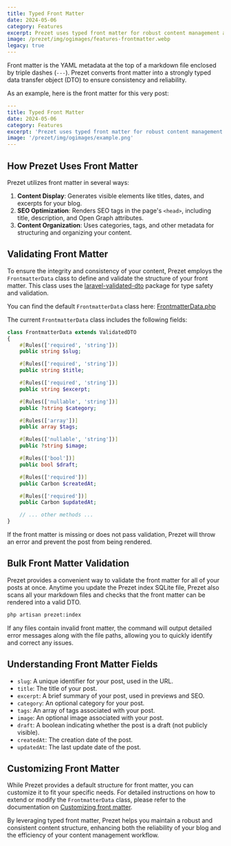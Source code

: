 ```yaml
---
title: Typed Front Matter
date: 2024-05-06
category: Features
excerpt: Prezet uses typed front matter for robust content management and validation.
image: /prezet/img/ogimages/features-frontmatter.webp
legacy: true
---
```


Front matter is the YAML metadata at the top of a markdown file enclosed by triple dashes (`---`). Prezet converts front matter into a strongly typed data transfer object (DTO) to ensure consistency and reliability.

As an example, here is the front matter for this very post:

```yaml
---
title: Typed Front Matter
date: 2024-05-06
category: Features
excerpt: 'Prezet uses typed front matter for robust content management.'
image: '/prezet/img/ogimages/example.png'
---
```

## How Prezet Uses Front Matter

Prezet utilizes front matter in several ways:

1. **Content Display**: Generates visible elements like titles, dates, and excerpts for your blog.
2. **SEO Optimization**: Renders SEO tags in the page's `<head>`, including title, description, and Open Graph attributes.
3. **Content Organization**: Uses categories, tags, and other metadata for structuring and organizing your content.

## Validating Front Matter

To ensure the integrity and consistency of your content, Prezet employs the `FrontmatterData` class to define and validate the structure of your front matter. This class uses the [laravel-validated-dto](https://wendell-adriel.gitbook.io/laravel-validated-dto) package for type safety and validation.

You can find the default `FrontmatterData` class here: [FrontmatterData.php](https://github.com/benbjurstrom/prezet/blob/main/src/Data/FrontmatterData.php)

The current `FrontmatterData` class includes the following fields:

```php
class FrontmatterData extends ValidatedDTO
{
    #[Rules(['required', 'string'])]
    public string $slug;

    #[Rules(['required', 'string'])]
    public string $title;

    #[Rules(['required', 'string'])]
    public string $excerpt;

    #[Rules(['nullable', 'string'])]
    public ?string $category;

    #[Rules(['array'])]
    public array $tags;

    #[Rules(['nullable', 'string'])]
    public ?string $image;

    #[Rules(['bool'])]
    public bool $draft;

    #[Rules(['required'])]
    public Carbon $createdAt;

    #[Rules(['required'])]
    public Carbon $updatedAt;

    // ... other methods ...
}
```

If the front matter is missing or does not pass validation, Prezet will throw an error and prevent the post from being rendered.

## Bulk Front Matter Validation

Prezet provides a convenient way to validate the front matter for all of your posts at once. Anytime you update the Prezet index SQLite file, Prezet also scans all your markdown files and checks that the front matter can be rendered into a valid DTO.

```bash
php artisan prezet:index
```

If any files contain invalid front matter, the command will output detailed error messages along with the file paths, allowing you to quickly identify and correct any issues.

## Understanding Front Matter Fields

- `slug`: A unique identifier for your post, used in the URL.
- `title`: The title of your post.
- `excerpt`: A brief summary of your post, used in previews and SEO.
- `category`: An optional category for your post.
- `tags`: An array of tags associated with your post.
- `image`: An optional image associated with your post.
- `draft`: A boolean indicating whether the post is a draft (not publicly visible).
- `createdAt`: The creation date of the post.
- `updatedAt`: The last update date of the post.

## Customizing Front Matter

While Prezet provides a default structure for front matter, you can customize it to fit your specific needs. For detailed instructions on how to extend or modify the `FrontmatterData` class, please refer to the documentation on [Customizing front matter](/customize/frontmatter).

By leveraging typed front matter, Prezet helps you maintain a robust and consistent content structure, enhancing both the reliability of your blog and the efficiency of your content management workflow.
